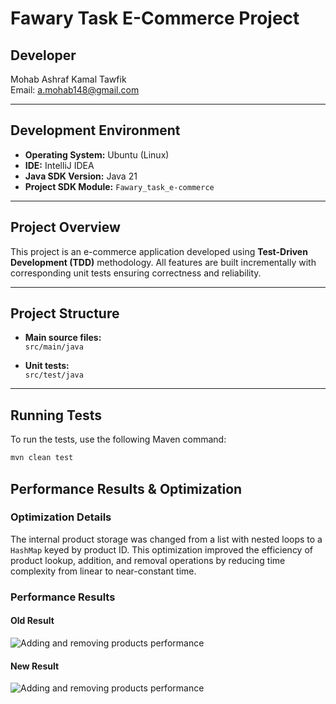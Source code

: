 # Fawary Task E-Commerce Project

## Developer

Mohab Ashraf Kamal Tawfik  
Email: a.mohab148@gmail.com

---

## Development Environment

- **Operating System:** Ubuntu (Linux)
- **IDE:** IntelliJ IDEA
- **Java SDK Version:** Java 21
- **Project SDK Module:** `Fawary_task_e-commerce`

---

## Project Overview

This project is an e-commerce application developed using **Test-Driven Development (TDD)** methodology. All features
are built incrementally with corresponding unit tests ensuring correctness and reliability.

---

## Project Structure

- **Main source files:**  
  `src/main/java`

- **Unit tests:**  
  `src/test/java`

---

## Running Tests

To run the tests, use the following Maven command:

```bash
mvn clean test
```
## Performance Results & Optimization

### Optimization Details

The internal product storage was changed from a list with nested loops to a `HashMap` keyed by product ID. This optimization  improved the efficiency of product lookup, addition, and removal operations by reducing time complexity from linear to near-constant time.

### Performance Results

#### Old Result
![Adding and removing products performance](https://i.ibb.co/VpgXG7Xq/image1.png)

#### New Result
![Adding and removing products performance](https://i.ibb.co/1fDVJxXV/image2.png)

